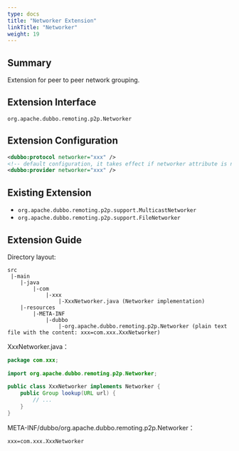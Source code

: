 ```yaml
---
type: docs
title: "Networker Extension"
linkTitle: "Networker"
weight: 19
---
```


## Summary

Extension for peer to peer network grouping.

## Extension Interface

`org.apache.dubbo.remoting.p2p.Networker`

## Extension Configuration

```xml
<dubbo:protocol networker="xxx" />
<!-- default configuration, it takes effect if networker attribute is not set in <dubbo:protocol> -->
<dubbo:provider networker="xxx" /> 
```

## Existing Extension

* `org.apache.dubbo.remoting.p2p.support.MulticastNetworker`
* `org.apache.dubbo.remoting.p2p.support.FileNetworker`

## Extension Guide

Directory layout:

```
src
 |-main
    |-java
        |-com
            |-xxx
                |-XxxNetworker.java (Networker implementation)
    |-resources
        |-META-INF
            |-dubbo
                |-org.apache.dubbo.remoting.p2p.Networker (plain text file with the content: xxx=com.xxx.XxxNetworker)
```

XxxNetworker.java：

```java
package com.xxx;
 
import org.apache.dubbo.remoting.p2p.Networker;
 
public class XxxNetworker implements Networker {
    public Group lookup(URL url) {
        // ...
    }
}
```

META-INF/dubbo/org.apache.dubbo.remoting.p2p.Networker：

```properties
xxx=com.xxx.XxxNetworker
```
